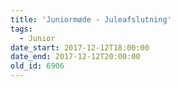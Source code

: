 ```yaml
---
title: 'Juniormøde - Juleafslutning'
tags:
  - Junior
date_start: 2017-12-12T18:00:00
date_end: 2017-12-12T20:00:00
old_id: 6906
---
```

